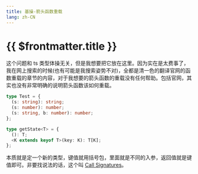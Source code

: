 ```yaml
---
title: 基操-箭头函数重载
lang: zh-CN
---
```


# {{ $frontmatter.title }}

这个问题和 ts 类型体操无关，但是我想要把它放在这里。因为实在是太费事了，我在网上搜索的时候(也有可能是我搜索姿势不对)，全都是清一色的翻译官网的函数重载的章节的内容，对于我想要的箭头函数的重载没有任何帮助。包括官网，其实也没有非常明确的说明箭头函数该如何重载。

```ts
type Test = {
  (s: string): string;
  (s: number): number;
  (s: string, b: number): number;
};

type getState<T> = {
  (): T;
  <K extends keyof T>(key: K): T[K];
};
```

本质就是定一个新的类型，键值就用括号包，里面就是不同的入参，返回值就是键值即可。非要找说法的话，这个叫 [Call Signatures](https://www.typescriptlang.org/docs/handbook/2/functions.html#call-signatures)。
